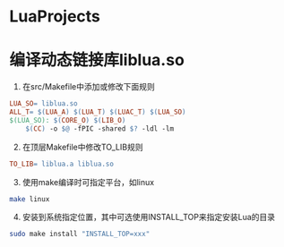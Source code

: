# LuaProjects

# 编译动态链接库liblua.so
1. 在src/Makefile中添加或修改下面规则
```makefile
LUA_SO= liblua.so
ALL_T= $(LUA_A) $(LUA_T) $(LUAC_T) $(LUA_SO)
$(LUA_SO): $(CORE_O) $(LIB_O)
	$(CC) -o $@ -fPIC -shared $? -ldl -lm
```
2. 在顶层Makefile中修改TO_LIB规则
```makefile
TO_LIB= liblua.a liblua.so
```
3. 使用make编译时可指定平台，如linux
```bash
make linux
```
4. 安装到系统指定位置，其中可选使用INSTALL_TOP来指定安装Lua的目录
```bash
sudo make install "INSTALL_TOP=xxx"
```
